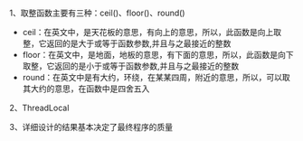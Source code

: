 # 

1、取整函数主要有三种：ceil()、floor()、round()

- ceil：在英文中，是天花板的意思，有向上的意思，所以，此函数是向上取整，它返回的是大于或等于函数参数,并且与之最接近的整数
- floor：在英文中，是地面，地板的意思，有下面的意思，所以，此函数是向下取整，它返回的是小于或等于函数参数,并且与之最接近的整数
- round：在英文中是有大约，环绕，在某某四周，附近的意思，所以，可以取其大约的意思，在函数中是四舍五入

2、ThreadLocal

3、详细设计的结果基本决定了最终程序的质量